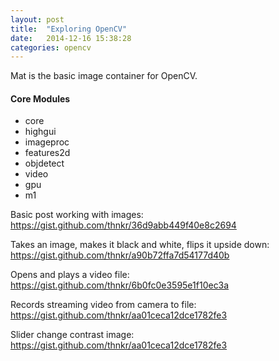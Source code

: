```yaml
---
layout: post
title:  "Exploring OpenCV"
date:   2014-12-16 15:38:28
categories: opencv
---
```

Mat is the basic image container for OpenCV.

#### Core Modules
- core
- highgui
- imageproc
- features2d
- objdetect
- video
- gpu
- m1


Basic post working with images: <a href="https://gist.github.com/thnkr/36d9abb449f40e8c2694" target="_blank">https://gist.github.com/thnkr/36d9abb449f40e8c2694</a>

Takes an image, makes it black and white, flips it upside down: <a href="https://gist.github.com/thnkr/a90b72ffa7d54177d40b" target="_blank">https://gist.github.com/thnkr/a90b72ffa7d54177d40b</a>

Opens and plays a video file: <a href="https://gist.github.com/thnkr/6b0fc0e3595e1f10ec3a" target="_blank">https://gist.github.com/thnkr/6b0fc0e3595e1f10ec3a</a>

Records streaming video from camera to file: <a href="https://gist.github.com/thnkr/aa01ceca12dce1782fe3" target="_blank">https://gist.github.com/thnkr/aa01ceca12dce1782fe3</a>

Slider change contrast image: <a href="https://gist.github.com/thnkr/aa01ceca12dce1782fe3" target="_blank">https://gist.github.com/thnkr/aa01ceca12dce1782fe3</a>